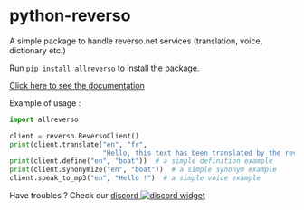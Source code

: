 # python-reverso
A simple package to handle reverso.net services (translation, voice, dictionary etc.)

Run `pip install allreverso` to install the package.

[Click here to see the documentation](https://petitpotiron.github.io/python-reverso/)

Example of usage :
```python
import allreverso

client = reverso.ReversoClient()
print(client.translate("en", "fr",
                       "Hello, this text has been translated by the reverso package in python."))  # a simple translation example
print(client.define("en", "boat"))  # a simple definition example
print(client.synonymize("en", "boat"))  # a simple synonym example
client.speak_to_mp3("en", "Hello !")  # a simple voice example

```
Have troubles ? Check our [discord ![discord widget](https://discord.com/api/guilds/831480772455038996/widget.png)](https://discord.gg/v4yfnjWKvy)
